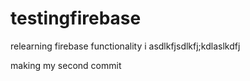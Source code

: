 # testingfirebase
relearning firebase functionality
i asdlkfjsdlkfj;kdlaslkdfj



making my second commit
